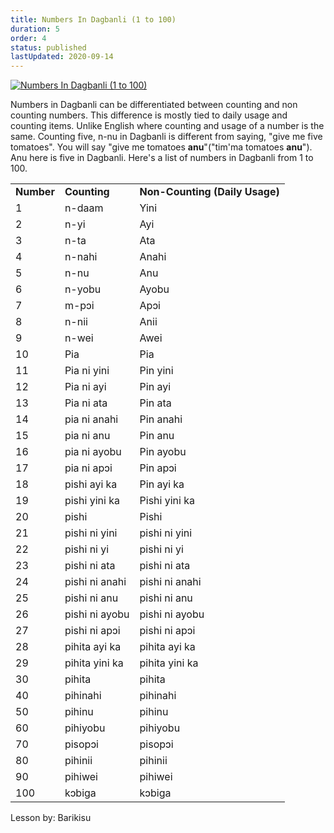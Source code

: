 ```yaml
---
title: Numbers In Dagbanli (1 to 100)
duration: 5
order: 4
status: published
lastUpdated: 2020-09-14
---
```


[![Numbers In Dagbanli (1 to 100)](http://img.youtube.com/vi/vVFQv_-NmbU/0.jpg)](http://www.youtube.com/watch?v=vVFQv_-NmbU "Numbers In Dagbanli (1 to 100)")


Numbers in Dagbanli can be differentiated between counting and non counting numbers. This difference is mostly tied to daily usage and counting items. Unlike English where counting and usage of a number is the same. Counting five, n-nu in Dagbanli is different from saying, "give me five tomatoes". You will say "give me tomatoes **anu**"("tim'ma tomatoes **anu**"). Anu here is five in Dagbanli. Here's a list of numbers in Dagbanli from 1 to 100.

|     |     |     |
| --- | --- | --- |  
| **Number** | **Counting** | **Non-Counting (Daily Usage)** |
| 1   | n-daam | Yini |
| 2   | n-yi | Ayi |
| 3   | n-ta | Ata |
| 4   | n-nahi | Anahi |
| 5   | n-nu | Anu |
| 6   | n-yobu | Ayobu |
| 7   | m-pɔi | Apɔi |
| 8   | n-nii | Anii |
| 9   | n-wei | Awei |
| 10  | Pia | Pia |
| 11  | Pia ni yini | Pin yini |
| 12  | Pia ni ayi | Pin ayi |
| 13  | Pia ni ata | Pin ata |
| 14  | pia ni anahi | Pin anahi |
| 15  | pia ni anu | Pin anu |
| 16  | pia ni ayobu | Pin ayobu |
| 17  | pia ni apɔi | Pin apɔi |
| 18  | pishi ayi ka | Pin ayi ka |
| 19  | pishi yini ka | Pishi yini ka |
| 20  | pishi | Pishi |
| 21  | pishi ni yini | pishi ni yini |
| 22  | pishi ni yi | pishi ni yi |
| 23  | pishi ni ata | pishi ni ata |
| 24  | pishi ni anahi | pishi ni anahi |
| 25  | pishi ni anu | pishi ni anu |
| 26  | pishi ni ayobu | pishi ni ayobu |
| 27  | pishi ni apɔi | pishi ni apɔi |
| 28  | pihita ayi ka | pihita ayi ka |
| 29  | pihita yini ka | pihita yini ka |
| 30  | pihita | pihita |
| 40  | pihinahi | pihinahi |
| 50  | pihinu | pihinu |
| 60  | pihiyobu | pihiyobu |
| 70  | pisopɔi | pisopɔi |
| 80  | pihinii | pihinii |
| 90  | pihiwei | pihiwei |
| 100 | kɔbiga | kɔbiga |


Lesson by:
Barikisu